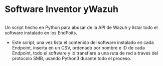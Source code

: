 # Software Inventor yWazuh

<img href="https://wazuh.com/wp-content/themes/wazuh-v3/assets/images/trademark-and-brand-policy/Wazuh-logo-dark-backgroud.png" width="500">

Un script hecho en Python para abusar de la API de Wazuh y listar todo el software instalado en los EndPoits.

- Este script, una vez lista el contenido del software instalado en cada Endpoint, inserta en un CSV, ordenado por nombre e ID de cada Endpoint, todo el software y lo transfiere a una ruta de red a través del protocolo SMB, usando Python3 durante todo el proceso.
